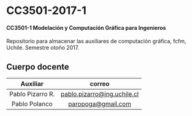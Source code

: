 # CC3501-2017-1
#### CC3501-1 Modelación y Computación Gráfica para Ingenieros
Repositorio para almacenar las auxiliares de computación gráfica, fcfm, Uchile.
Semestre otoño 2017.

## Cuerpo docente
| Auxiliar | correo |
| :-: |:-:|
| Pablo Pizarro R. | pablo.pizarro@ing.uchile.cl |
| Pablo Polanco | paropoga@gmail.com|